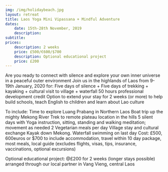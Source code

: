 ```yaml
---
img: /img/holidaybeach.jpg
layout: retreat
title: Laos Yoga Mini Vipassana + Mindful Adventure
dates:
    date: 15th-28th November, 2019
    description: 
subtitle: 
prices:
    description: 2 weeks
    price: £500/€600/$700
    description: Optional educational project
    price: £200
---
```


Are you ready to connect with silence and explore your own
inner universe in a peaceful outer environment
Join us in the highlands of Laos from 9-19th January, 2020 for:
Five days of silence + Five days of trekking + kayaking + cultural
visit to village + waterfall
50 hours professional development credit
Option to extend your stay for 2 weeks (or more) to help build
schools, teach English to children and learn about Lao culture

To include:
Time to explore Luang Prabang in Northern Laos
Boat trip up the mighty Mekong River
Trek to remote plateau location in the hills
5 silent days with Yoga instruction, sitting, standing and walking meditation; movement as needed
2 Vegetarian meals per day
Village stay and cultural exchange
Kayak down Mekong.
Waterfall swimming on last day
Cost: £500, 600euros or $700 to include accommodation, travel within 10 day
package, most meals, local guide (excludes flights, visas, tips, insurance, vaccinations, optional
excursions)

Optional educational project: @£200 for 2 weeks (longer stays possible) arranged
through our local partner in Vang Vieng, central Laos
